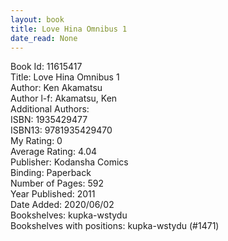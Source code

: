 ```yaml
---
layout: book
title: Love Hina Omnibus 1
date_read: None
---
```


Book Id: 11615417<br />
Title: Love Hina Omnibus 1<br />
Author: Ken Akamatsu<br />
Author l-f: Akamatsu, Ken<br />
Additional Authors: <br />
ISBN: 1935429477<br />
ISBN13: 9781935429470<br />
My Rating: 0<br />
Average Rating: 4.04<br />
Publisher: Kodansha Comics<br />
Binding: Paperback<br />
Number of Pages: 592<br />
Year Published: 2011<br />
Date Added: 2020/06/02<br />
Bookshelves: kupka-wstydu<br />
Bookshelves with positions: kupka-wstydu (#1471)<br />

